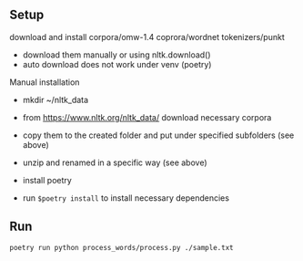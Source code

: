 ## Setup
download and install
corpora/omw-1.4
coprora/wordnet
tokenizers/punkt

- download them manually or using nltk.download()
- auto download does not work under venv (poetry)

Manual installation
- mkdir ~/nltk_data
- from https://www.nltk.org/nltk_data/ download necessary corpora
- copy them to the created folder and put under specified subfolders (see above)
- unzip and renamed in a specific way (see above)

- install poetry
- run `$poetry install` to install necessary dependencies

## Run
`poetry run python process_words/process.py ./sample.txt`